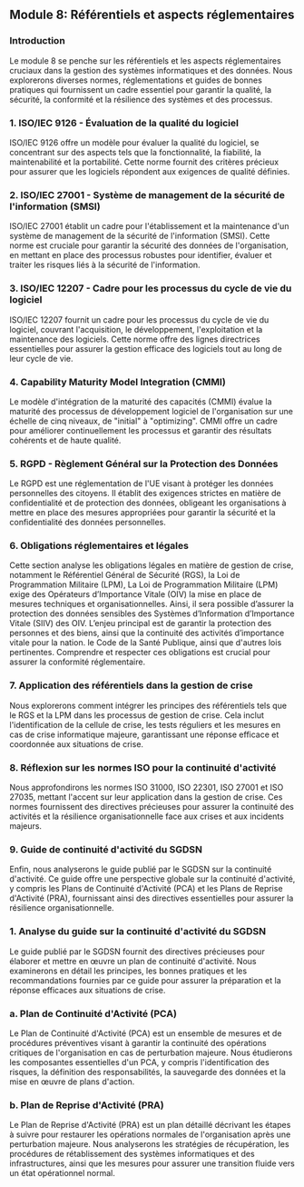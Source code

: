 ## Module 8: Référentiels et aspects réglementaires

### Introduction
Le module 8 se penche sur les référentiels et les aspects réglementaires cruciaux dans la gestion des systèmes informatiques et des données. Nous explorerons diverses normes, réglementations et guides de bonnes pratiques qui fournissent un cadre essentiel pour garantir la qualité, la sécurité, la conformité et la résilience des systèmes et des processus.

### 1. ISO/IEC 9126 - Évaluation de la qualité du logiciel
ISO/IEC 9126 offre un modèle pour évaluer la qualité du logiciel, se concentrant sur des aspects tels que la fonctionnalité, la fiabilité, la maintenabilité et la portabilité. Cette norme fournit des critères précieux pour assurer que les logiciels répondent aux exigences de qualité définies.

### 2. ISO/IEC 27001 - Système de management de la sécurité de l'information (SMSI)
ISO/IEC 27001 établit un cadre pour l'établissement et la maintenance d'un système de management de la sécurité de l'information (SMSI). Cette norme est cruciale pour garantir la sécurité des données de l'organisation, en mettant en place des processus robustes pour identifier, évaluer et traiter les risques liés à la sécurité de l'information.

### 3. ISO/IEC 12207 - Cadre pour les processus du cycle de vie du logiciel
ISO/IEC 12207 fournit un cadre pour les processus du cycle de vie du logiciel, couvrant l'acquisition, le développement, l'exploitation et la maintenance des logiciels. Cette norme offre des lignes directrices essentielles pour assurer la gestion efficace des logiciels tout au long de leur cycle de vie.

### 4. Capability Maturity Model Integration (CMMI)
Le modèle d'intégration de la maturité des capacités (CMMI) évalue la maturité des processus de développement logiciel de l'organisation sur une échelle de cinq niveaux, de "initial" à "optimizing". CMMI offre un cadre pour améliorer continuellement les processus et garantir des résultats cohérents et de haute qualité.

### 5. RGPD - Règlement Général sur la Protection des Données
Le RGPD est une réglementation de l'UE visant à protéger les données personnelles des citoyens. Il établit des exigences strictes en matière de confidentialité et de protection des données, obligeant les organisations à mettre en place des mesures appropriées pour garantir la sécurité et la confidentialité des données personnelles.

### 6. Obligations réglementaires et légales
Cette section analyse les obligations légales en matière de gestion de crise, notamment le Référentiel Général de Sécurité (RGS), la Loi de Programmation Militaire (LPM), La Loi de Programmation Militaire (LPM) exige des Opérateurs d’Importance Vitale (OIV) la mise en place de mesures techniques et organisationnelles. Ainsi, il sera possible d’assurer la protection des données sensibles des Systèmes d’Information d’Importance Vitale (SIIV) des OIV. L’enjeu principal est de garantir la protection des personnes et des biens, ainsi que la continuité des activités d’importance vitale pour la nation. le Code de la Santé Publique, ainsi que d'autres lois pertinentes. Comprendre et respecter ces obligations est crucial pour assurer la conformité réglementaire.

### 7. Application des référentiels dans la gestion de crise
Nous explorerons comment intégrer les principes des référentiels tels que le RGS et la LPM dans les processus de gestion de crise. Cela inclut l'identification de la cellule de crise, les tests réguliers et les mesures en cas de crise informatique majeure, garantissant une réponse efficace et coordonnée aux situations de crise.

### 8. Réflexion sur les normes ISO pour la continuité d'activité
Nous approfondirons les normes ISO 31000, ISO 22301, ISO 27001 et ISO 27035, mettant l'accent sur leur application dans la gestion de crise. Ces normes fournissent des directives précieuses pour assurer la continuité des activités et la résilience organisationnelle face aux crises et aux incidents majeurs.

### 9. Guide de continuité d'activité du SGDSN
Enfin, nous analyserons le guide publié par le SGDSN sur la continuité d'activité. Ce guide offre une perspective globale sur la continuité d'activité, y compris les Plans de Continuité d'Activité (PCA) et les Plans de Reprise d'Activité (PRA), fournissant ainsi des directives essentielles pour assurer la résilience organisationnelle.
### 1. Analyse du guide sur la continuité d'activité du SGDSN
Le guide publié par le SGDSN fournit des directives précieuses pour élaborer et mettre en œuvre un plan de continuité d'activité. Nous examinerons en détail les principes, les bonnes pratiques et les recommandations fournies par ce guide pour assurer la préparation et la réponse efficaces aux situations de crise.

### a. Plan de Continuité d'Activité (PCA)
Le Plan de Continuité d'Activité (PCA) est un ensemble de mesures et de procédures préventives visant à garantir la continuité des opérations critiques de l'organisation en cas de perturbation majeure. Nous étudierons les composantes essentielles d'un PCA, y compris l'identification des risques, la définition des responsabilités, la sauvegarde des données et la mise en œuvre de plans d'action.

### b. Plan de Reprise d'Activité (PRA)
Le Plan de Reprise d'Activité (PRA) est un plan détaillé décrivant les étapes à suivre pour restaurer les opérations normales de l'organisation après une perturbation majeure. Nous analyserons les stratégies de récupération, les procédures de rétablissement des systèmes informatiques et des infrastructures, ainsi que les mesures pour assurer une transition fluide vers un état opérationnel normal.
